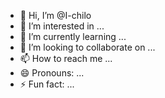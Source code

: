 - 👋 Hi, I’m @I-chilo
- 👀 I’m interested in ...
- 🌱 I’m currently learning ...
- 💞️ I’m looking to collaborate on ...
- 📫 How to reach me ...
- 😄 Pronouns: ...
- ⚡ Fun fact: ...

<!---
I-chilo/I-chilo is a ✨ special ✨ repository because its `README.md` (this file) appears on your GitHub profile.
You can click the Preview link to take a look at your changes.
--->
